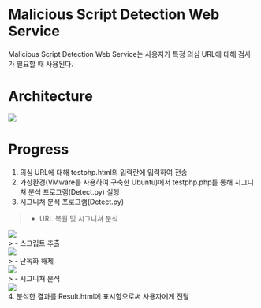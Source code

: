 # Malicious Script Detection Web Service
Malicious Script Detection Web Service는 사용자가 특정 의심 URL에 대해 검사가 필요할 때 사용된다.

# Architecture
<div>
  <img src="https://user-images.githubusercontent.com/43469662/75999615-d63e2300-5f45-11ea-8ea0-af65b58334f6.png"></img>
</div>

# Progress
1. 의심 URL에 대해 testphp.html의 입력란에 입력하여 전송
2. 가상환경(VMware를 사용하여 구축한 Ubuntu)에서 testphp.php를 통해 시그니쳐 분석 프로그램(Detect.py) 실행
3. 시그니쳐 분석 프로그램(Detect.py)
> - URL 복원 및 시그니쳐 분석
<div>
  <img src="https://user-images.githubusercontent.com/43469662/76002058-603bbb00-5f49-11ea-8591-65e096886b7b.png"></img>
</div>
> - 스크립트 추출
<div>
  <img src="https://user-images.githubusercontent.com/43469662/76002117-76497b80-5f49-11ea-89e8-daa58b1a634e.png"></img>
</div>
> - 난독화 해제
<div>
  <img src="https://user-images.githubusercontent.com/43469662/76002212-9bd68500-5f49-11ea-8196-aa5971e359c6.png"></img>
</div>
> - 시그니쳐 분석
<div>
  <img src="https://user-images.githubusercontent.com/43469662/76002267-af81eb80-5f49-11ea-857b-5be87493efd9.png"></img>
</div>
4. 분석한 결과를 Result.html에 표시함으로써 사용자에게 전달
